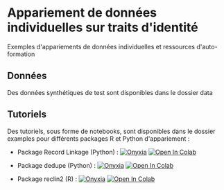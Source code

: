 # Appariement de données individuelles sur traits d'identité
Exemples d'appariements de données individuelles et ressources d'auto-formation

## Données

Des données synthétiques de test sont disponibles dans le dossier data

## Tutoriels

Des tutoriels, sous forme de notebooks, sont disponibles dans le dossier examples pour différents packages R et Python d'appariement :

- Package Record Linkage (Python) : [![Onyxia](https://img.shields.io/badge/SSPcloud-Tester%20via%20SSP--cloud-informational&color=yellow?logo=Python)](https://datalab.sspcloud.fr/launcher/ide/jupyter-python?autoLaunch=true&init.personalInit=«https%3A%2F%2Fraw.githubusercontent.com%2FInseeFrLab%2Fappariement%2Fmain%2Finit.sh»&init.personalInitArgs=«recordLinkage») [![Open In Colab](https://colab.research.google.com/assets/colab-badge.svg)](https://colab.research.google.com/github/InseeFrLab/appariement/blob/main/examples/tuto_recordLinkage.ipynb)

- Package dedupe (Python) : [![Onyxia](https://img.shields.io/badge/SSPcloud-Tester%20via%20SSP--cloud-informational&color=yellow?logo=Python)](https://datalab.sspcloud.fr/launcher/ide/jupyter-python?autoLaunch=true&init.personalInit=%C2%ABhttps%3A%2F%2Fraw.githubusercontent.com%2FInseeFrLab%2Fappariement%2Fmain%2Finit.sh%C2%BB&init.personalInitArgs=%C2%ABdedupe%C2%BB) [![Open In Colab](https://colab.research.google.com/assets/colab-badge.svg)](https://colab.research.google.com/github/InseeFrLab/appariement/blob/main/examples/tuto_dedupe.ipynb)

- Package reclin2 (R) : [![Onyxia](https://img.shields.io/badge/SSPcloud-Tester%20via%20SSP--cloud-informational&color=yellow?logo=Python)](https://datalab.sspcloud.fr/launcher/ide/jupyter-r?autoLaunch=true&init.personalInitArgs=%C2%ABreclin2%C2%BB&init.personalInit=%C2%ABhttps%3A%2F%2Fraw.githubusercontent.com%2FInseeFrLab%2Fappariement%2Fmain%2Finit.sh%C2%BB) [![Open In Colab](https://colab.research.google.com/assets/colab-badge.svg)](https://colab.research.google.com/github/InseeFrLab/appariement/blob/main/examples/tuto_reclin2.ipynb)
